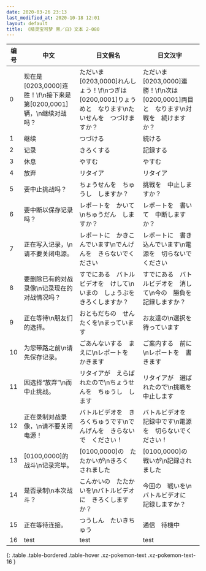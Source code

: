 ```yaml
---
date: 2020-03-26 23:13
last_modified_at: 2020-10-18 12:01
layout: default
title: 《精灵宝可梦 黑／白》文本 2-080
---
```

| 编号 | 中文 | 日文假名 | 日文汉字 |
| ---- | ---- | ---- | --- |
| 0 | 现在是[0203,0000]连胜！\f\n接下来是第[0200,0001]辆，\n继续对战吗？ | ただいま　[0203,0000]れんしょう！\f\nつぎは　[0200,0001]りょうめと　なります\nたいせんを　つづけますか？ | ただいま　[0203,0000]連勝！\f\n次は　[0200,0001]両目と　なります\n対戦を　続けますか？ |
| 1 | 继续 | つづける | 続ける |
| 2 | 记录 | きろくする | 記録する |
| 3 | 休息 | やすむ | やすむ |
| 4 | 放弃 | リタイア | リタイア |
| 5 | 要中止挑战吗？ | ちょうせんを　ちゅうし　しますか？ | 挑戦を　中止しますか？ |
| 6 | 要中断以保存记录吗？ | レポートを　かいて\nちゅうだん　しますか？ | レポートを　書いて　中断しますか？ |
| 7 | 正在写入记录，\n请不要关闭电源。 | レポートに　かきこんでいます\nでんげんを　きらないでください | レポートに　書き込んでいます\n電源を　切らないでください |
| 8 | 要删除已有的对战录像\n记录现在的对战情况吗？ | すでにある　バトルビデオを　けして\nいまの　しょうぶを　きろくしますか？ | すでにある　バトルビデオを　消して\n今の　勝負を　記録しますか？ |
| 9 | 正在等待\n朋友们的选择。 | おともだちの　せんたくを\nまっています | お友達の\n選択を　待っています |
| 10 | 为您带路之前\n请先保存记录。 | ごあんないする　まえに\nレポートを　かきます | ご案内する　前に\nレポートを　書きます |
| 11 | 因选择“放弃”\n而中止挑战。 | リタイアが　えらばれたので\nちょうせんを　ちゅうし　します | リタイアが　選ばれたので\n挑戦を　中止します |
| 12 | 正在录制对战录像，\n请不要关闭电源！ | バトルビデオを　きろくちゅうです\nでんげんを　きらないで　ください！ | バトルビデオを　記録中です\n電源を　切らないでください！ |
| 13 | [0100,0000]的战斗\n记录完毕。 | [0100,0000]の　たたかいが\nきろく　されました | [0100,0000]の　戦いが\n記録されました |
| 14 | 是否录制\n本次战斗？ | こんかいの　たたかいを\nバトルビデオに　きろくしますか？ | 今回の　戦いを\nバトルビデオに　記録しますか？ |
| 15 | 正在等待连接。 | つうしん　たいきちゅう | 通信　待機中 |
| 16 | test | test | test |
{: .table .table-bordered .table-hover .xz-pokemon-text .xz-pokemon-text-16 }